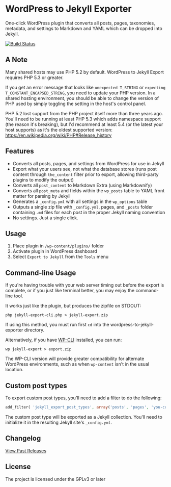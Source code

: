 WordPress to Jekyll Exporter
============================

One-click WordPress plugin that converts all posts, pages, taxonomies, metadata, and settings to Markdown and YAML which can be dropped into Jekyll.

[![Build Status](https://travis-ci.org/benbalter/wordpress-to-jekyll-exporter.svg?branch=master)](https://travis-ci.org/benbalter/wordpress-to-jekyll-exporter)

A Note
------

Many shared hosts may use PHP 5.2 by default. WordPress to Jekyll Export requires PHP 5.3 or greater.

If you get an error message that looks like `unexpected T_STRING` or `expecting T_CONSTANT_ENCAPSED_STRING`, you need to update your PHP version. In a shared hosting environment, you should be able to change the version of PHP used by simply toggling the setting in the host's control panel.

PHP 5.2 lost support from the PHP project itself more than three years ago. You'll need to be running at least PHP 5.3 which adds namespace support (the reason it's breaking), but I'd recommend at least 5.4 (or the latest your host supports) as it's the oldest supported version: https://en.wikipedia.org/wiki/PHP#Release_history

Features
--------

* Converts all posts, pages, and settings from WordPress for use in Jekyll
* Export what your users see, not what the database stores (runs post content through `the_content` filter prior to export, allowing third-party plugins to modify the output)
* Converts all `post_content` to Markdown Extra (using Markdownify)
* Converts all `post_meta` and fields within the `wp_posts` table to YAML front matter for parsing by Jekyll
* Generates a `_config.yml` with all settings in the `wp_options` table
* Outputs a single zip file with `_config.yml`, pages, and `_posts` folder containing `.md` files for each post in the proper Jekyll naming convention
* No settings. Just a single click.

Usage
-----

1. Place plugin in `/wp-content/plugins/` folder
2. Activate plugin in WordPress dashboard
3. Select `Export to Jekyll` from the `Tools` menu

Command-line Usage
------------------

If you're having trouble with your web server timing out before the export is complete, or if you just like terminal better, you may enjoy the command-line tool.

It works just like the plugin, but produces the zipfile on STDOUT:

    php jekyll-export-cli.php > jekyll-export.zip

If using this method, you must run first `cd` into the wordpress-to-jekyll-exporter directory.

Alternatively, if you have [WP-CLI](http://wp-cli.org) installed, you can run:

```
wp jekyll-export > export.zip
```

The WP-CLI version will provide greater compatibility for alternate WordPress environments, such as when `wp-content` isn't in the usual location.

Custom post types
-----------------

To export custom post types, you'll need to add a filter to do the following:

```php
add_filter( 'jekyll_export_post_types', array('posts', 'pages', 'you-custom-post-type') );
```

The custom post type will be exported as a Jekyll collection. You'll need to initialize it in the resulting Jekyll site's `_config.yml`.

Changelog
---------

[View Past Releases](https://github.com/benbalter/wordpress-to-jekyll-exporter/releases)

License
-------

The project is licensed under the GPLv3 or later
